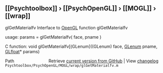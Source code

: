 ## [[Psychtoolbox]] &#8250; [[PsychOpenGL]] &#8250; [[MOGL]] &#8250; [[wrap]]

glGetMaterialfv  Interface to [OpenGL](OpenGL) function glGetMaterialfv  
  
usage:  params = glGetMaterialfv( face, pname )  
  
C function:  void glGetMaterialfv[(GLenum]((GLenum) face, [GLenum](GLenum) pname, [GLfloat](GLfloat)\* params)  




<div class="code_header" style="text-align:right;">
  <span style="float:left;">Path&nbsp;&nbsp;</span> <span class="counter">Retrieve <a href=
  "https://raw.github.com/Psychtoolbox-3/Psychtoolbox-3/beta/Psychtoolbox/PsychOpenGL/MOGL/wrap/glGetMaterialfv.m">current version from GitHub</a> | View <a href=
  "https://github.com/Psychtoolbox-3/Psychtoolbox-3/commits/beta/Psychtoolbox/PsychOpenGL/MOGL/wrap/glGetMaterialfv.m">changelog</a></span>
</div>
<div class="code">
  <code>Psychtoolbox/PsychOpenGL/MOGL/wrap/glGetMaterialfv.m</code>
</div>

